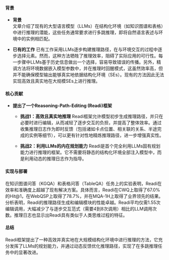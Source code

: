 #### 背景
- **背景**      
    文章介绍了现有的大型语言模型（LLMs）在结构化环境（如知识图谱和表格）中进行推理的潜能，这些任务通常要求进行多跳推理，即将自然语言表述与环境中的实例相匹配。

- **已有的工作**
    已有工作采用LLMs逐步构建推理路径，在与环境交互的过程中逐步选择元素。然而，这种方法牺牲了推理效率，阻碍了实际应用的可行性。每一步骤中LLMs基于历史信息做出一个选择，容易导致错误的传播。另外，精调方法将环境数据嵌入模型参数中，并在推理时回醒模式，这虽然效率高，但并不能确保模型输出能够真实地依据结构化环境（SEs）。现有的方法因此无法实现高效且真实地在大规模SEs上进行推理。

#### 核心贡献
- **提出了一个Reasoning-Path-Editing (Readi)框架**
    - **挑战1：高效且真实地推理**
        Readi框架允许模型初步生成推理路径，并只在必要时进行编辑，从而减轻了逐步交互的负担，并提高了整体效率。通过收集推理日志作为即时反馈（包括诸如卡点位置、相关联的关系、半途完成的实例等细节），可以更有针对性地精炼推理路径，进一步增强真实性。

    - **挑战2：利用LLMs的内在规划能力**
        Readi是首个完全利用LLMs固有规划能力进行推理的框架。它不需要将静态的结构化环境全部注入模型中，而是利用动态的推理日志作为指导。

#### 实现与部署
在知识图谱问答（KGQA）和表格问答（TableQA）任务上的实验表明，Readi在效率和准确度上超越了现有解决方案。具体而言，Readi在CWQ上取得了67.0%的Hit@1，在WebQSP上取得了78.7%，并在MQA-1H上取得了业界领先的结果。分析表明，Readi的推理路径生成和编辑模块的性能卓越。Readi平均仅需1.55次编辑调用，大幅减少了与逐步交互范式（需要4到8次调用）相比的LLM调用次数。推理日志也显示出Readi具有类似于人类思维过程的特征。

#### 总结
Readi框架提出了一种高效并真实地在大规模结构化环境中进行推理的方法，它充分发挥了LLMs的规划能力，并通过动态反馈优化推理路径，实现了在多跳推理任务中的显著改进。